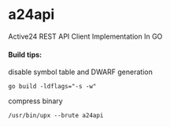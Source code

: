 # a24api
Active24 REST API Client Implementation In GO

#### Build tips:
disable symbol table and DWARF generation

`go build -ldflags="-s -w"`


compress binary

`/usr/bin/upx --brute a24api`
